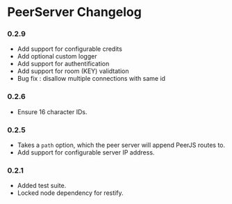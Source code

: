 # PeerServer Changelog

### 0.2.9

* Add support for configurable credits
* Add optional custom logger
* Add support for authentification
* Add support for room (KEY) validtation 
* Bug fix : disallow multiple connections with same id

### 0.2.6

* Ensure 16 character IDs.

### 0.2.5

* Takes a `path` option, which the peer server will append PeerJS routes to.
* Add support for configurable server IP address.

### 0.2.1

* Added test suite.
* Locked node dependency for restify.
